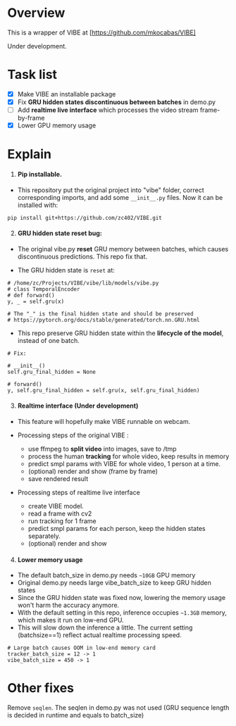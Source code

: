 # Overview
This is a wrapper of VIBE at [https://github.com/mkocabas/VIBE]

Under development.

# Task list
- [x] Make VIBE an installable package
- [x] Fix **GRU hidden states discontinuous between batches** in demo.py
- [ ] Add **realtime live interface** which processes the video stream frame-by-frame
- [x] Lower GPU memory usage

# Explain
1. #### Pip installable. 

- This repository put the original project into "vibe" folder, correct corresponding imports, and add some `__init__.py` files. Now it can be installed with:
```
pip install git+https://github.com/zc402/VIBE.git
```

2. #### GRU hidden state reset bug:

- The original vibe.py **reset** GRU memory between batches, which causes discontinuous predictions. This repo fix that.

- The GRU hidden state is `reset` at:
```
# /home/zc/Projects/VIBE/vibe/lib/models/vibe.py
# class TemporalEncoder
# def forward()
y, _ = self.gru(x)

# The "_" is the final hidden state and should be preserved
# https://pytorch.org/docs/stable/generated/torch.nn.GRU.html
```

- This repo preserve GRU hidden state within the **lifecycle of the model**, instead of one batch.

```
# Fix:

# __init__()
self.gru_final_hidden = None

# forward()
y, self.gru_final_hidden = self.gru(x, self.gru_final_hidden)
```

3. #### Realtime interface (Under development)

- This feature will hopefully make VIBE runnable on webcam.

- Processing steps of the original VIBE :
  - use ffmpeg to **split video** into images, save to /tmp 
  - process the human **tracking** for whole video, keep results in memory
  - predict smpl params with VIBE for whole video, 1 person at a time.
  - (optional) render and show (frame by frame)
  - save rendered result

- Processing steps of realtime live interface
  - create VIBE model.
  - read a frame with cv2
  - run tracking for 1 frame
  - predict smpl params for each person, keep the hidden states separately.
  - (optional) render and show

4. #### Lower memory usage
- The default batch_size in demo.py needs `~10GB` GPU memory
- Original demo.py needs large vibe_batch_size to keep GRU hidden states
- Since the GRU hidden state was fixed now, lowering the memory usage won't harm the accuracy anymore.
- With the default setting in this repo, inference occupies `~1.3GB` memory, which makes it run on low-end GPU.
- This will slow down the inference a little. The current setting (batchsize==1) reflect actual realtime processing speed.
```
# Large batch causes OOM in low-end memory card
tracker_batch_size = 12 -> 1
vibe_batch_size = 450 -> 1
```

# Other fixes

Remove `seqlen`. The seqlen in demo.py was not used (GRU sequence length is decided in runtime and equals to batch_size)
